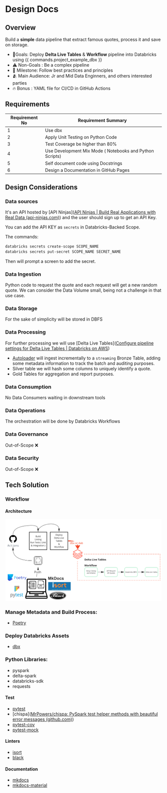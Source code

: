 # Design Docs

## Overview

Build a **simple** data pipeline that extract famous quotes, process it and save on storage.

- 🎯Goals: Deploy **Delta Live Tables** & **Workflow** pipeline into Databricks using {{ commands.project_example_dbx }}
- ⚠️ Non-Goals : Be a complex pipeline
- 🌟 Milestone: Follow best practices and principles
- 🫂 Main Audience: Jr and Mid Data Enginners, and others interested parties
- 🔥 Bonus : YAML file for CI/CD in GitHub Actions

## Requirements

| Requirement No | Requirement Summary                                      |
| -------------- | -------------------------------------------------------- |
| 1              | Use dbx                                                  |
| 2              | Apply Unit Testing on Python Code                        |
| 3              | Test Coverage be higher than 80%                         |
| 4              | Use Development Mix Mode ( Notebooks and Python Scripts) |
| 5              | Self document code using Docstrings                      |
| 6              | Design a Documentation in GitHub Pages                   |


## Design Considerations

### Data sources
It's an API hosted by [API Ninjas]([API Ninjas | Build Real Applications with Real Data (api-ninjas.com)](https://api-ninjas.com/)) and the user should sign up to get an API Key.

You can add the API KEY as `secrets` in Databricks-Backed Scope.

The commands:
```bash
databricks secrets create-scope SCOPE_NAME
databricks secrets put-secret SCOPE_NAME SECRET_NAME
```

Then will prompt a screen to add the secret.

### Data Ingestion
Python code to request the quote and each request will get a new random quote. We can consider the  Data Volume small, being not a challenge in that use case.

### Data Storage
For the sake of simplicity will be stored in DBFS

### Data Processing
For further processing we will use [Delta Live Tables]([Configure pipeline settings for Delta Live Tables | Databricks on AWS](https://docs.databricks.com/en/delta-live-tables/settings.html))

- [Autoloader](https://learn.microsoft.com/en-us/azure/databricks/ingestion/auto-loader/) will ingest incrementally to a `streaming` Bronze Table, adding some metadata information to track the batch and auditing purposes.
- Silver table we will hash some columns to uniquely identify a quote.
- Gold Tables for aggregation and report purposes.

### Data Consumption
No Data Consumers waiting in downstream tools

### Data Operations
The orchestration will be done by Databricks Workflows

### Data Governance
Out-of-Scope ❌

### Data Security
Out-of-Scope ❌


## Tech Solution

### Workflow

#### Architecture

![Architecture](./assets/dbx_or_dab.png)


### Manage Metadata and Build Process:
- [Poetry](https://python-poetry.org/)

### Deploy Databricks Assets
- [dbx](https://dbx.readthedocs.io/en/latest/)


### Python Libraries:
 - pyspark
 - delta-spark
 - databricks-sdk
 - requests


#### Test
 - [pytest](https://pypi.org/project/pytest/)
 - [chispa]([MrPowers/chispa: PySpark test helper methods with beautiful error messages (github.com)](https://github.com/MrPowers/chispa))
 - [pytest-cov](https://pypi.org/project/pytest-cov/)
 - [pytest-mock](https://pypi.org/project/pytest-mock/)

#### Linters
 - [isort](https://pypi.org/project/isort/)
 - [black](https://pypi.org/project/black/)

#### Documentation
 - [mkdocs](https://pypi.org/project/mkdocs/)
 - [mkdocs-material](https://pypi.org/project/mkdocs-material/)

